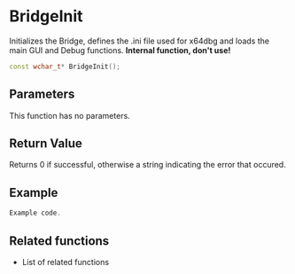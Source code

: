 # BridgeInit

Initializes the Bridge, defines the .ini file used for x64dbg and loads the main GUI and Debug functions. **Internal function, don't use!**

```c++
const wchar_t* BridgeInit();
```

## Parameters

This function has no parameters.

## Return Value

Returns 0 if successful, otherwise a string indicating the error that occured.

## Example

```c++
Example code.
```

## Related functions

- List of related functions